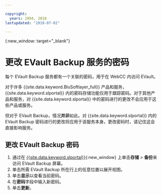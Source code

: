 ```yaml
---

copyright:
  years: 1994, 2018
lastupdated: "2018-07-02"

---
```

{:new_window: target="_blank"}

# 更改 EVault Backup 服务的密码

每个 EVault Backup 服务都有一个关联的密码，用于在 WebCC 内访问 EVault。 

对于许多 {{site.data.keyword.BluSoftlayer_full}} 产品和服务，{{site.data.keyword.slportal}} 内的密码存储功能仅用于跟踪密码。对于其他产品和服务，对 {{site.data.keyword.slportal}} 中的密码进行的更改不会应用于这些产品或服务。 

但对于 EVault Backup，情况**并非**如此。对 {{site.data.keyword.slportal}} 内的 EVault Backup 密码进行的更改将应用于该服务本身。更改密码时，请记住这会直接影响服务。

## 更改 EVault Backup 密码

1. 通过在 [{{site.data.keyword.slportal}}](https://control.softlayer.com/){:new_window} 上单击**存储** > **备份**来访问 EVault Backup 屏幕。
2. 单击所需 EVault Backup 所在行上的任意位置以展开视图。
3. 单击**显示**以查看当前密码。
4. 在**密码**字段中输入新密码。
5. 单击**更新**。
